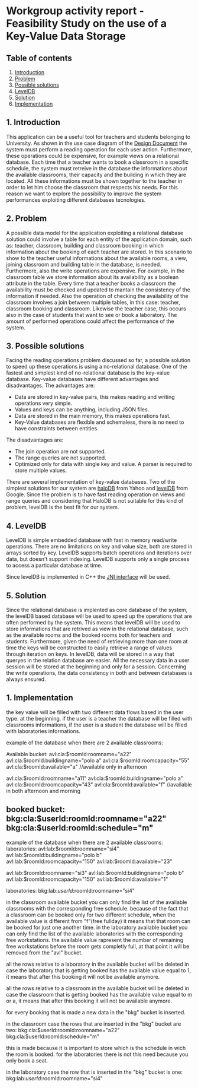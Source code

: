 # Workgroup activity report - Feasibility Study on the use of a Key-Value Data Storage

## Table of contents
1. [Introduction](#1-introduction)
2. [Problem](#2-problem)
3. [Possible solutions](#3-possible-solutions)
4. [LevelDB](#4-levelDB)
5. [Solution](#5-solution)
6. [Implementation](#6-implementation)

## 1. Introduction
This application can be a useful tool for teachers and students belonging to University. As shown in the use case diagram of the [Design Document](./Design.md) the system must perform a reading operation for each user action. Furthermore, these operations could be expensive, for example views on a relational database. Each time that a teacher wants to book a classroom in a specific schedule, the system must retreive in the database the informations about the available classrooms, their capacity and the building in which they are located. All these informations must be shown together to the teacher in order to let him choose the classroom that respects his needs. 
For this reason we want to explore the possibility to improve the system performances exploiting different databases tecnologies.

## 2. Problem
A possible data model for the application exploiting a relational database solution could involve a table for each entity of the application domain, such as: teacher, classroom, building and classroom booking in which information about the booking of each teacher are stored. In this scenario to show to the teacher useful informations about the available rooms, a view, joining classroom and building table in the database, is needed. Furthermore, also the write operations are expensive. For example, in the classroom table we store information about its availability as a boolean attribute in the table. Every time that a teacher books a classroom the availability must be checked and updated to mantain the consistency of the information if needed. Also the operation of checking the availability of the classroom involves a join between multiple tables, in this case: teacher, classroom booking and classroom. Likewise the teacher case, this occurs also in the case of students that want to see or book a laboratory. The amount of performed operations could affect the performance of the system.

## 3. Possible solutions
Facing the reading operations problem discussed so far, a possible solution to speed up these operations is using a no-relational database. One of the fastest and simplest kind of no-relational database is the key-value database. Key-value databases have different advantages and disadvantages.
The advantages are:
- Data are stored in key-value pairs, this makes reading and writing operations very simple.
- Values and keys can be anything, including JSON files.
- Data are stored in the main memory, this makes operations fast.
- Key-Value databases are flexible and schemaless, there is no need to have constraints between entities.

The disadvantages are:
- The join operation are not supported.
- The range queries are not supported.
- Optimized only for data with single key and value. A parser is required to store multiple values.

There are several implementation of key-value databases. Two of the simplest solutions for our system are [haloDB](https://github.com/yahoo/HaloDB) from Yahoo and [levelDB](https://github.com/google/leveldb) from Google. Since the problem is to have fast reading operation on views and range queries and considering that HaloDB is not suitable for this kind of problem, levelDB is the best fit for our system.

## 4. LevelDB

LevelDB is simple embedded database with fast in memory read/write operations. There are no limitations on key and value size, both are stored in arrays sorted by key. LevelDB supports batch operations and iterations over data, but doesn't support indexing. LevelDB supports only a single process to access a particular database at time.

Since levelDB is implemented in C++ the [JNI interface](https://github.com/fusesource/leveldbjni) will be used.

## 5. Solution
Since the relational database is implented as core database of the system, the levelDB based database will be used to speed up the operations that are often performed by the system. This means that levelDB will be used to store informations that are retrived as view in the relational database, such as the available rooms and the booked rooms both for teachers and students. Furthermore, given the need of retrieving more than one room at time the keys will be constructed to easily retrieve a range of values through iteration on keys. In levelDB, data will be stored in a way that queryes in the relation database are easier. All the necessary data in a user session will be stored at the beginning and only for a session. Concerning the write operations, the data consistency in both and between databases is always ensured.

## 1. Implementation

the key value will be filled with two different data flows based in the user type. at the beginning. 
if the user is a teacher the database will be filled with classrooms informations, if the user is a student the database will be filled with laboratories informations.


example of the database when there are 2 available classrooms:

Available bucket:
avl:cla:$roomId:roomname="a22"
avl:cla:$roomId:buildingname="polo a"
avl:cla:$roomId:roomcapacity="55"
avl:cla:$roomId:available="a"	//available only in afternoon

avl:cla:$roomId:roomname="a11"
avl:cla:$roomId:buildingname="polo a"
avl:cla:$roomId:roomcapacity="43"
avl:cla:$roomId:available="f"  //available in both afternoon and morning

booked bucket:
bkg:cla:$userId:roomId:roomname="a22"
bkg:cla:$userId:roomId:schedule="m"
-------

example of the database when there are 2 available classrooms:
laboratories:
avl:lab:$roomId:roomname="si4"
avl:lab:$roomId:buildingname="polo b"
avl:lab:$roomId:roomcapacity="150"
avl:lab:$roomId:available="23"

avl:lab:$roomId:roomname="si3"
avl:lab:$roomId:buildingname="polo b"
avl:lab:$roomId:roomcapacity="150"
avl:lab:$roomId:available="1"

laboratories:
bkg:lab:$userId:$roomId:roomname="si4"


in the classroom available bucket you can only find the list of the available classrooms with the corresponding free schedule. because of the fact that a classroom can be booked only for two different schedule, when the available value is different from "f"(free fullday) it means that that room can be booked for just one another time.
in the laboratory available bucket you can only find the list of the available laboratories with the corresponding free workstations. the available value rapresent the number of remaining free workstations before the room gets completly full, at that point it will be removed from the "avl" bucket.


all the rows relative to a laboratory in the available bucket will be deleted in case the laboratory that is getting booked has the available value equal to 1, it means that after this booking it will not be available anymore.

all the rows relative to a classroom in the available bucket will be deleted in case the classroom that is getting booked has the available value equal to m or a, it means that after this booking it will not be available anymore.

for every booking that is made a new data in the "bkg" bucket is inserted.

in the classroom case the rows that are inserted in the "bkg" bucket are two:
bkg:cla:$userId:roomId:roomname="a22"
bkg:cla:$userId:roomId:schedule="m"

this is made because it is important to store which is the schedule in wich the room is booked. for the laboratories there is not this need because you only book a seat.

in the laboratory case the row that is inserted in the "bkg" bucket is one:
bkg:lab:$userId:$roomId:roomname="si4"

